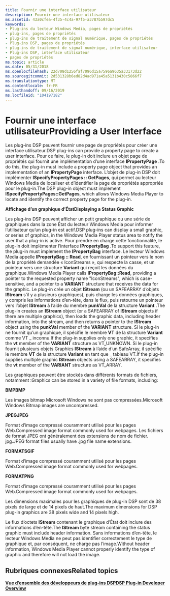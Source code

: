 ```yaml
---
title: Fournir une interface utilisateur
description: Fournir une interface utilisateur
ms.assetid: 43a0cfea-4f35-4c4a-97f5-a3787b597dc5
keywords:
- Plug-ins du lecteur Windows Media, pages de propriétés
- plug-ins, pages de propriétés
- plug-ins de traitement de signal numérique, pages de propriétés
- Plug-ins DSP, pages de propriétés
- plug-ins de traitement de signal numérique, interface utilisateur
- Plug-ins DSP, interface utilisateur
- pages de propriétés
ms.topic: article
ms.date: 05/31/2018
ms.openlocfilehash: 22d708d1256faf7096d15a7596a9635a33173d22
ms.sourcegitcommit: 2d531328b6ed82d4ad971a45a5131b430c5866f7
ms.translationtype: MT
ms.contentlocale: fr-FR
ms.lasthandoff: 09/16/2019
ms.locfileid: "104197182"
---
```

# <a name="providing-a-user-interface"></a><span data-ttu-id="edb45-110">Fournir une interface utilisateur</span><span class="sxs-lookup"><span data-stu-id="edb45-110">Providing a User Interface</span></span>

<span data-ttu-id="edb45-111">Les plug-ins DSP peuvent fournir une page de propriétés pour créer une interface utilisateur.</span><span class="sxs-lookup"><span data-stu-id="edb45-111">DSP plug-ins can provide a property page to create a user interface.</span></span> <span data-ttu-id="edb45-112">Pour ce faire, le plug-in doit inclure un objet page de propriétés qui fournit une implémentation d’une interface **IPropertyPage** .</span><span class="sxs-lookup"><span data-stu-id="edb45-112">To do this, the plug-in must include a property page object that provides an implementation of an **IPropertyPage** interface.</span></span> <span data-ttu-id="edb45-113">L’objet de plug-in DSP doit implémenter **ISpecifyPropertyPages :: GetPages**, qui permet au lecteur Windows Media de localiser et d’identifier la page de propriétés appropriée pour le plug-in.</span><span class="sxs-lookup"><span data-stu-id="edb45-113">The DSP plug-in object must implement **ISpecifyPropertyPages::GetPages**, which allows Windows Media Player to locate and identify the correct property page for the plug-in.</span></span>

<span data-ttu-id="edb45-114">**Affichage d’un graphique d’État**</span><span class="sxs-lookup"><span data-stu-id="edb45-114">**Displaying a Status Graphic**</span></span>

<span data-ttu-id="edb45-115">Les plug-ins DSP peuvent afficher un petit graphique ou une série de graphiques dans la zone État du lecteur Windows Media pour informer l’utilisateur qu’un plug-in est actif.</span><span class="sxs-lookup"><span data-stu-id="edb45-115">DSP plug-ins can display a small graphic, or series of graphics, in the Windows Media Player status area to notify the user that a plug-in is active.</span></span> <span data-ttu-id="edb45-116">Pour prendre en charge cette fonctionnalité, le plug-in doit implémenter l’interface **IPropertyBag** .</span><span class="sxs-lookup"><span data-stu-id="edb45-116">To support this feature, the plug-in must implement the **IPropertyBag** interface.</span></span> <span data-ttu-id="edb45-117">Le lecteur Windows Media appelle **IPropertyBag :: Read**, en fournissant un pointeur vers le nom de la propriété demandée « IconStreams », qui respecte la casse, et un pointeur vers une structure **Variant** qui reçoit les données du graphique.</span><span class="sxs-lookup"><span data-stu-id="edb45-117">Windows Media Player calls **IPropertyBag::Read**, providing a pointer to the requested property name "IconStreams", which is case-sensitive, and a pointer to a **VARIANT** structure that receives the data for the graphic.</span></span> <span data-ttu-id="edb45-118">Le plug-in crée un objet **IStream** (ou un SAFEARRAY d’objets **IStream** s’il y a plusieurs graphiques), puis charge les données graphiques, y compris les informations d’en-tête, dans le flux, puis retourne un pointeur vers l’objet **IStream** à l’aide du membre **punkVal** de la structure **Variant** .</span><span class="sxs-lookup"><span data-stu-id="edb45-118">The plug-in creates an **IStream** object (or a SAFEARRAY of **IStream** objects if there are multiple graphics), then loads the graphic data, including header information, into the stream, and then returns a pointer to the **IStream** object using the **punkVal** member of the **VARIANT** structure.</span></span> <span data-ttu-id="edb45-119">Si le plug-in ne fournit qu’un graphique, il spécifie le membre **VT** de la structure **Variant** comme VT \_ inconnu.</span><span class="sxs-lookup"><span data-stu-id="edb45-119">If the plug-in supplies only one graphic, it specifies the **vt** member of the **VARIANT** structure as VT\_UNKNOWN.</span></span> <span data-ttu-id="edb45-120">Si le plug-in fournit plusieurs objets Graphics **IStream** à l’aide d’un SafeArray, il spécifie le membre **VT** de la structure **Variant** en tant que \_ tableau VT.</span><span class="sxs-lookup"><span data-stu-id="edb45-120">If the plug-in supplies multiple graphic **IStream** objects using a SAFEARRAY, it specifies the **vt** member of the **VARIANT** structure as VT\_ARRAY.</span></span>

<span data-ttu-id="edb45-121">Les graphiques peuvent être stockés dans différents formats de fichiers, notamment :</span><span class="sxs-lookup"><span data-stu-id="edb45-121">Graphics can be stored in a variety of file formats, including:</span></span>

<span data-ttu-id="edb45-122">**BMP**</span><span class="sxs-lookup"><span data-stu-id="edb45-122">**BMP**</span></span>

<span data-ttu-id="edb45-123">Les images bitmap Microsoft Windows ne sont pas compressées.</span><span class="sxs-lookup"><span data-stu-id="edb45-123">Microsoft Windows Bitmap images are uncompressed.</span></span>

<span data-ttu-id="edb45-124">**JPEG**</span><span class="sxs-lookup"><span data-stu-id="edb45-124">**JPEG**</span></span>

<span data-ttu-id="edb45-125">Format d’image compressé couramment utilisé pour les pages Web.</span><span class="sxs-lookup"><span data-stu-id="edb45-125">Compressed image format commonly used for webpages.</span></span> <span data-ttu-id="edb45-126">Les fichiers de format JPEG ont généralement des extensions de nom de fichier. jpg.</span><span class="sxs-lookup"><span data-stu-id="edb45-126">JPEG format files usually have .jpg file name extensions.</span></span>

<span data-ttu-id="edb45-127">**FORMATS**</span><span class="sxs-lookup"><span data-stu-id="edb45-127">**GIF**</span></span>

<span data-ttu-id="edb45-128">Format d’image compressé couramment utilisé pour les pages Web.</span><span class="sxs-lookup"><span data-stu-id="edb45-128">Compressed image format commonly used for webpages.</span></span>

<span data-ttu-id="edb45-129">**FORMAT**</span><span class="sxs-lookup"><span data-stu-id="edb45-129">**PNG**</span></span>

<span data-ttu-id="edb45-130">Format d’image compressé couramment utilisé pour les pages Web.</span><span class="sxs-lookup"><span data-stu-id="edb45-130">Compressed image format commonly used for webpages.</span></span>

<span data-ttu-id="edb45-131">Les dimensions maximales pour les graphiques de plug-in DSP sont de 38 pixels de large et de 14 pixels de haut.</span><span class="sxs-lookup"><span data-stu-id="edb45-131">The maximum dimensions for DSP plug-in graphics are 38 pixels wide and 14 pixels high.</span></span>

<span data-ttu-id="edb45-132">Le flux d’octets **IStream** contenant le graphique d’État doit inclure des informations d’en-tête.</span><span class="sxs-lookup"><span data-stu-id="edb45-132">The **IStream** byte stream containing the status graphic must include header information.</span></span> <span data-ttu-id="edb45-133">Sans informations d’en-tête, le lecteur Windows Media ne peut pas identifier correctement le type de graphique et, par conséquent, ne charge pas l’image.</span><span class="sxs-lookup"><span data-stu-id="edb45-133">Without header information, Windows Media Player cannot properly identify the type of graphic and therefore will not load the image.</span></span>

## <a name="related-topics"></a><span data-ttu-id="edb45-134">Rubriques connexes</span><span class="sxs-lookup"><span data-stu-id="edb45-134">Related topics</span></span>

<dl> <dt>

[<span data-ttu-id="edb45-135">**Vue d’ensemble des développeurs de plug-ins DSP**</span><span class="sxs-lookup"><span data-stu-id="edb45-135">**DSP Plug-in Developer Overview**</span></span>](dsp-plug-in-developer-overview.md)
</dt> </dl>

 

 




